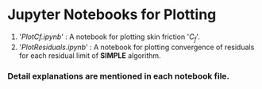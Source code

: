 # **Jupyter Notebooks for Plotting**
1. '*PlotCf.ipynb*' : A notebook for plotting skin friction '*C<sub>f</sub>*'.
2. '*PlotResiduals.ipynb*' : A notebook for plotting convergence of residuals for each residual limit of **SIMPLE** algorithm.

### Detail explanations are mentioned in each notebook file.